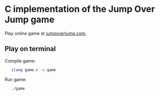 # C implementation of the Jump Over Jump game
Play online game at [jumpoverjump.com](https://jumpoverjump.com/).

## Play on terminal

Compile game:
```bash
   clang game.c -o game
```

Run game:
```bash
   ./game
```
